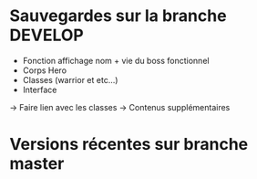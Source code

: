 # Sauvegardes sur la branche DEVELOP
+ Fonction affichage nom + vie du boss fonctionnel
+ Corps Hero
+ Classes (warrior et etc...)
+ Interface


-> Faire lien avec les classes
-> Contenus supplémentaires

# Versions récentes sur branche master


